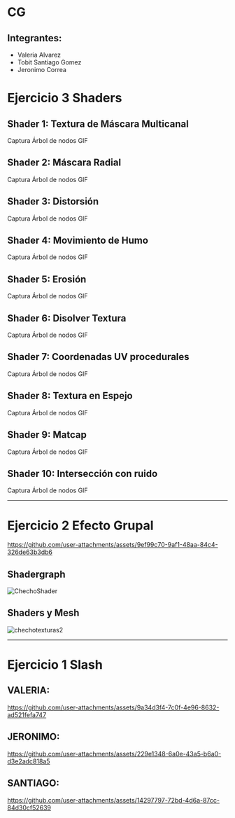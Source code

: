 # CG

## Integrantes: 
- Valeria Alvarez
- Tobit Santiago Gomez
- Jeronimo Correa
  
# Ejercicio 3 Shaders

## Shader 1: Textura de Máscara Multicanal
Captura Árbol de nodos
GIF 

## Shader 2: Máscara Radial
Captura Árbol de nodos
GIF 

## Shader 3: Distorsión
Captura Árbol de nodos
GIF 

## Shader 4: Movimiento de Humo
Captura Árbol de nodos
GIF

## Shader 5: Erosión
Captura Árbol de nodos
GIF 

## Shader 6: Disolver Textura
Captura Árbol de nodos
GIF 

## Shader 7: Coordenadas UV procedurales
Captura Árbol de nodos
GIF

## Shader 8: Textura en Espejo
Captura Árbol de nodos
GIF 

## Shader 9: Matcap
Captura Árbol de nodos
GIF 

## Shader 10: Intersección con ruido
Captura Árbol de nodos
GIF 


-------------------------

# Ejercicio 2 Efecto Grupal


https://github.com/user-attachments/assets/9ef99c70-9af1-48aa-84c4-326de63b3db6

## Shadergraph

![ChechoShader](https://github.com/user-attachments/assets/8db42e1f-3c20-4984-a8ef-e3463aef0c0f)

## Shaders y Mesh
![chechotexturas2](https://github.com/user-attachments/assets/485ba1a8-53e2-4fd0-9ca3-347541855ec7)

-------------------------
# Ejercicio 1 Slash

## VALERIA:



https://github.com/user-attachments/assets/9a34d3f4-7c0f-4e96-8632-ad521fefa747

## JERONIMO:




https://github.com/user-attachments/assets/229e1348-6a0e-43a5-b6a0-d3e2adc818a5

## SANTIAGO:




https://github.com/user-attachments/assets/14297797-72bd-4d6a-87cc-84d30cf52639



